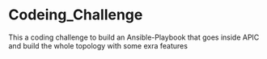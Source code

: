 # Codeing_Challenge
This a coding challenge to build an Ansible-Playbook that goes inside APIC and build the whole topology with some exra features
